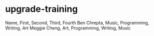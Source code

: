 # upgrade-training
Name, First, Second, Third, Fourth
Ben Chrepta, Music, Programming, Writing, Art
Meggie Cheng, Art, Programming, Writing, Music
